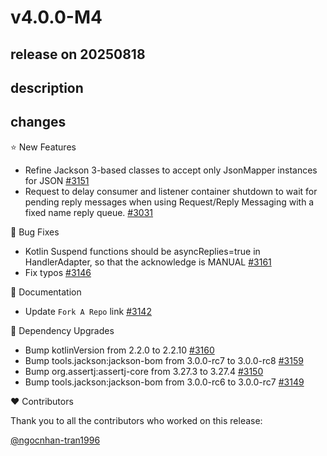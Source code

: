 # v4.0.0-M4

## release on 20250818
## description
## changes
⭐ New Features

* Refine Jackson 3-based classes to accept only JsonMapper instances for JSON <a href="https://github.com/spring-projects/spring-amqp/issues/3151" data-hovercard-type="issue" data-hovercard-url="/spring-projects/spring-amqp/issues/3151/hovercard">#3151</a>
* Request to delay consumer and listener container shutdown to wait for pending reply messages when using Request/Reply Messaging with a fixed name reply queue. <a href="https://github.com/spring-projects/spring-amqp/issues/3031" data-hovercard-type="issue" data-hovercard-url="/spring-projects/spring-amqp/issues/3031/hovercard">#3031</a>

🐞 Bug Fixes

* Kotlin Suspend functions should be asyncReplies=true in HandlerAdapter, so that the acknowledge is MANUAL <a href="https://github.com/spring-projects/spring-amqp/issues/3161" data-hovercard-type="issue" data-hovercard-url="/spring-projects/spring-amqp/issues/3161/hovercard">#3161</a>
* Fix typos <a href="https://github.com/spring-projects/spring-amqp/pull/3146" data-hovercard-type="pull_request" data-hovercard-url="/spring-projects/spring-amqp/pull/3146/hovercard">#3146</a>

📔 Documentation

* Update <code>Fork A Repo</code> link <a href="https://github.com/spring-projects/spring-amqp/pull/3142" data-hovercard-type="pull_request" data-hovercard-url="/spring-projects/spring-amqp/pull/3142/hovercard">#3142</a>

🔨 Dependency Upgrades

* Bump kotlinVersion from 2.2.0 to 2.2.10 <a href="https://github.com/spring-projects/spring-amqp/pull/3160" data-hovercard-type="pull_request" data-hovercard-url="/spring-projects/spring-amqp/pull/3160/hovercard">#3160</a>
* Bump tools.jackson:jackson-bom from 3.0.0-rc7 to 3.0.0-rc8 <a href="https://github.com/spring-projects/spring-amqp/pull/3159" data-hovercard-type="pull_request" data-hovercard-url="/spring-projects/spring-amqp/pull/3159/hovercard">#3159</a>
* Bump org.assertj:assertj-core from 3.27.3 to 3.27.4 <a href="https://github.com/spring-projects/spring-amqp/pull/3150" data-hovercard-type="pull_request" data-hovercard-url="/spring-projects/spring-amqp/pull/3150/hovercard">#3150</a>
* Bump tools.jackson:jackson-bom from 3.0.0-rc6 to 3.0.0-rc7 <a href="https://github.com/spring-projects/spring-amqp/pull/3149" data-hovercard-type="pull_request" data-hovercard-url="/spring-projects/spring-amqp/pull/3149/hovercard">#3149</a>

❤️ Contributors

Thank you to all the contributors who worked on this release:

<a class="user-mention notranslate" data-hovercard-type="user" data-hovercard-url="/users/ngocnhan-tran1996/hovercard" data-octo-click="hovercard-link-click" data-octo-dimensions="link_type:self" href="https://github.com/ngocnhan-tran1996">@ngocnhan-tran1996</a>

